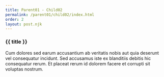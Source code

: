 ```yaml
---
title: Parent01 - Child02
permalink: /parent01/child02/index.html
order: 2
layout: post.njk
---
```


### {{ title }}

Cum dolores sed earum accusantium ab veritatis nobis aut quia deserunt vel consequatur incidunt. Sed accusamus iste ex blanditiis debitis hic consequatur rerum. Et placeat rerum id dolorem facere et corrupti sit voluptas nostrum.
